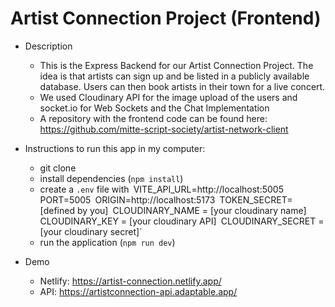 # Artist Connection Project (Frontend)

- Description
  - This is the Express Backend for our Artist Connection Project. The idea is that artists can sign up and be listed in a publicly available database. Users can then book artists in their town for a live concert.
  - We used Cloudinary API for the image upload of the users and socket.io for Web Sockets and the Chat Implementation
  - A repository with the frontend code can be found here: https://github.com/mitte-script-society/artist-network-client

- Instructions to run this app in my computer:
  - git clone
  - install dependencies (`npm install`)
  - create a `.env` file with`
    `VITE_API_URL=http://localhost:5005`
    `PORT=5005`
    `ORIGIN=http://localhost:5173`
    `TOKEN_SECRET=[defined by you]`
    `CLOUDINARY_NAME = [your cloudinary name]`
    `CLOUDINARY_KEY = [your cloudinary API]`
    `CLOUDINARY_SECRET = [your cloudinary secret]`
  - run the application (`npm run dev`)

- Demo
  - Netlify: https://artist-connection.netlify.app/
  - API: https://artistconnection-api.adaptable.app/